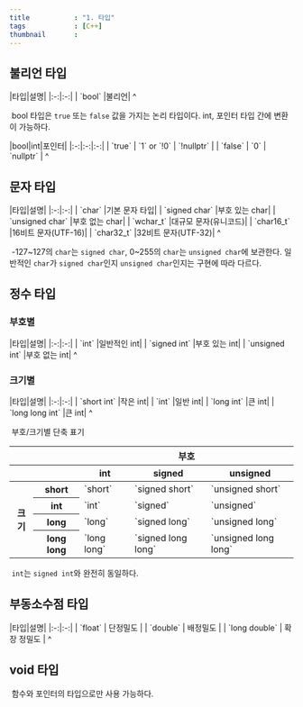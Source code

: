 ```yaml
---
title           : "1. 타입"
tags            : [C++]
thumbnail       : 
---
```

## 불리언 타입

<div class="sx nw" markdown=1>
|타입|설명|
|:-:|:-:|
| `bool` |불리언|
^
</div>


&nbsp;bool 타입은 `true` 또는 `false` 값을 가지는 논리 타입이다. int, 포인터 타입 간에 변환이 가능하다.  

<div class="sx nw" markdown=1>
|bool|int|포인터|
|:-:|:-:|:-:|
| `true` | `1` or `!0` | `!nullptr` |
| `false` | `0` | `nullptr` |
^
</div>

## 문자 타입

<div class="sx nw" markdown=1>
|타입|설명|
|:-:|:-:|
| `char` |기본 문자 타입|
| `signed char` |부호 있는 char|
| `unsigned char` |부호 없는 char|
| `wchar_t` |대규모 문자(유니코드)|
| `char16_t` |16비트 문자(UTF-16)|
| `char32_t` |32비트 문자(UTF-32)|
^
</div>

&nbsp;-127~127의 `char`는 `signed char`, 0~255의 `char`는 `unsigned char`에 보관한다. 일반적인 `char`가 `signed char`인지 `unsigned char`인지는 구현에 따라 다르다.  

## 정수 타입

### 부호별
<div class="sx nw" markdown=1>
|타입|설명|
|:-:|:-:|
| `int` |일반적인 int|
| `signed int` |부호 있는 int|
| `unsigned int` |부호 없는 int|
^
</div>

### 크기별
<div class="sx nw" markdown=1>
|타입|설명|
|:-:|:-:|
| `short int` |작은 int|
| `int` |일반 int|
| `long int` |큰 int|
| `long long int` |큰 int|
^
</div>

&nbsp;부호/크기별 단축 표기  

<div class="sx nw" markdown=1>
<table>
  <thead>
    <tr>
      <th></th>
      <th></th>
      <th colspan="3">부호</th>
    </tr>
    <tr>
      <th></th>
      <th></th>
      <th>int</th>
      <th>signed</th>
      <th>unsigned</th>
    </tr>
  </thead>
  <tbody>
    <tr>
      <th rowspan="4">크기</th>
      <th>short</th>
      <td markdown=span>`short`</td>
      <td markdown=span>`signed short`</td>
      <td markdown=span>`unsigned short`</td>
    </tr>
    <tr>
      <th>int</th>
      <td markdown=span>`int`</td>
      <td markdown=span>`signed`</td>
      <td markdown=span>`unsigned`</td>
    </tr>
    <tr>
      <th>long</th>
      <td markdown=span>`long`</td>
      <td markdown=span>`signed long`</td>
      <td markdown=span>`unsigned long`</td>
    </tr>
    <tr>
      <th>long long</th>
      <td markdown=span>`long long`</td>
      <td markdown=span>`signed long long`</td>
      <td markdown=span>`unsigned long long`</td>
    </tr>
  </tbody>
</table>
</div>

&nbsp;`int`는 `signed int`와 완전히 동일하다.  

## 부동소수점 타입
<div class="sx nw" markdown=1>
|타입|설명|
|:-:|:-:|
| `float` | 단정밀도 |
| `double` | 배정밀도 |
| `long double` | 확장 정밀도 |
^
</div>

## void 타입

&nbsp;함수와 포인터의 타입으로만 사용 가능하다.  
